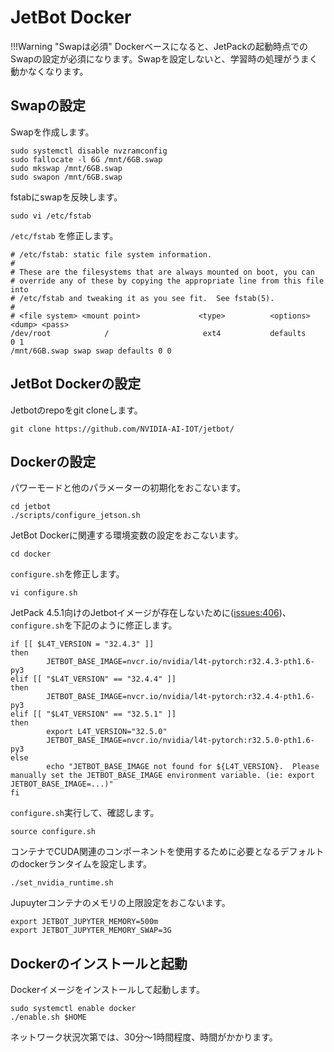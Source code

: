 # JetBot Docker

!!!Warning "Swapは必須"
	Dockerベースになると、JetPackの起動時点でのSwapの設定が必須になります。Swapを設定しないと、学習時の処理がうまく動かなくなります。

## Swapの設定

Swapを作成します。
```
sudo systemctl disable nvzramconfig
sudo fallocate -l 6G /mnt/6GB.swap
sudo mkswap /mnt/6GB.swap
sudo swapon /mnt/6GB.swap
```

fstabにswapを反映します。
```
sudo vi /etc/fstab
```

`/etc/fstab` を修正します。
```
# /etc/fstab: static file system information.
# 
# These are the filesystems that are always mounted on boot, you can
# override any of these by copying the appropriate line from this file into
# /etc/fstab and tweaking it as you see fit.  See fstab(5).
#
# <file system> <mount point>             <type>          <options>                               <dump> <pass>
/dev/root            /                     ext4           defaults                                     0 1
/mnt/6GB.swap swap swap defaults 0 0
```

## JetBot Dockerの設定

Jetbotのrepoをgit cloneします。
```
git clone https://github.com/NVIDIA-AI-IOT/jetbot/
```

## Dockerの設定

パワーモードと他のパラメーターの初期化をおこないます。
```
cd jetbot
./scripts/configure_jetson.sh
```

JetBot Dockerに関連する環境変数の設定をおこないます。
```
cd docker
```

`configure.sh`を修正します。
```
vi configure.sh
```

JetPack 4.5.1向けのJetbotイメージが存在しないために([issues:406](https://github.com/NVIDIA-AI-IOT/jetbot/issues/406))、`configure.sh`を下記のように修正します。
```
if [[ $L4T_VERSION = "32.4.3" ]]
then
        JETBOT_BASE_IMAGE=nvcr.io/nvidia/l4t-pytorch:r32.4.3-pth1.6-py3
elif [[ "$L4T_VERSION" == "32.4.4" ]]
then
        JETBOT_BASE_IMAGE=nvcr.io/nvidia/l4t-pytorch:r32.4.4-pth1.6-py3
elif [[ "$L4T_VERSION" == "32.5.1" ]]
then
		export L4T_VERSION="32.5.0"
        JETBOT_BASE_IMAGE=nvcr.io/nvidia/l4t-pytorch:r32.5.0-pth1.6-py3
else
        echo "JETBOT_BASE_IMAGE not found for ${L4T_VERSION}.  Please manually set the JETBOT_BASE_IMAGE environment variable. (ie: export JETBOT_BASE_IMAGE=...)"
fi
```

`configure.sh`実行して、確認します。
```
source configure.sh
```

コンテナでCUDA関連のコンポーネントを使用するために必要となるデフォルトのdockerランタイムを設定します。
```
./set_nvidia_runtime.sh
```

Jupuyterコンテナのメモリの上限設定をおこないます。
```
export JETBOT_JUPYTER_MEMORY=500m
export JETBOT_JUPYTER_MEMORY_SWAP=3G
```

## Dockerのインストールと起動

Dockerイメージをインストールして起動します。
```
sudo systemctl enable docker  
./enable.sh $HOME
```

ネットワーク状況次第では、30分〜1時間程度、時間がかかります。
